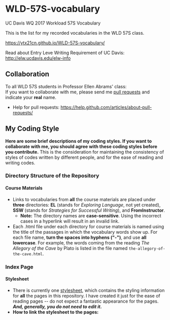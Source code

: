 # WLD-57S-vocabulary

UC Davis WQ 2017 Workload 57S Vocabulary

This is the list for my recorded vocabularies in the WLD 57S class.

https://ytx21cn.github.io/WLD-57S-vocabulary/

Read about Entry Leve Writing Requirement of UC Davis: http://elw.ucdavis.edu/elw-info

## Collaboration
To all WLD 57S students in Professor Ellen Abrams' class:  
If you want to collaborate with me, please send me [pull requests](https://github.com/ytx21cn/WLD-57S-vocabulary/pulls) and indicate your **real** name.  
* Help for pull requests: https://help.github.com/articles/about-pull-requests/

## My Coding Style
**Here are some brief descriptions of my coding styles. If you want to collaborate with me, you should agree with these coding styles before you contribute.** This is the consideration for maintaining the consistency of styles of codes written by different people, and for the ease of reading and writing codes.

### Directory Structure of the Repository
#### Course Materials
* Links to vocabularies from **all** the course materials are placed under **three** directories: **EL** (stands for _Exploring Language_, not yet created), **SSW** (stands for _Strategies for Successful Writing_), and **FromInstructor**.
  * **Note:** The directory names are **case-sensitive**. Using the incorrect cases in a hyperlink will result in an invalid link.
* Each .html file under each directory for course materials is named using the title of the passages in which the vocabulary words show up. For each file name, **turn the spaces into hyphens ("-")**, and use **all lowercase**. For example, the words coming from the reading _The Allegory of the Cave_ by Plato is listed in the file named `the-allegory-of-the-cave.html`.

### Index Page ###

#### Stylesheet
* There is currently one [stylesheet](https://github.com/ytx21cn/WLD-57S-vocabulary/blob/master/css/styles.css), which contains the styling information for **all** the pages in this repository. I have created it just for the ease of reading pages -- do not expect a fantastic appearance for the pages. **_And, generally, you do not need to edit it._**
* **How to link the stylesheet to the pages:**
